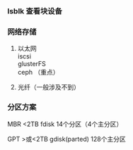 ### lsblk 查看块设备

### 网络存储 
1. 以太网  
    iscsi  
    glusterFS  
    ceph  （重点）

2. 光纤（一般涉及不到）

### 分区方案

MBR <2TB fdisk      14个分区（4个主分区）

GPT >或<2TB gdisk(parted) 128个主分区